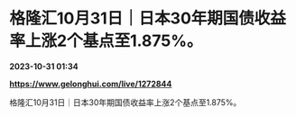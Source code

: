 # 格隆汇10月31日｜日本30年期国债收益率上涨2个基点至1.875%。

**2023-10-31 01:34**

**https://www.gelonghui.com/live/1272844**

格隆汇10月31日｜日本30年期国债收益率上涨2个基点至1.875%。